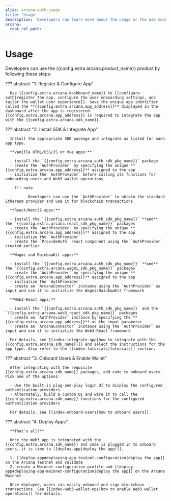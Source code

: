 ```yaml
---
alias: arcana-auth-usage
title: 'Usage'
description: 'Developers can learn more about the usage or the use model for Arcana Auth product.'
arcana:
  root_rel_path: .
---
```


# Usage

Developers can use the {{config.extra.arcana.product_name}} product by following these steps:

??? abstract "1. Register & Configure App"

      Use {{config.extra.arcana.dashboard_name}} to [[configure-auth|register the app, configure the user onboarding settings, and tailor the wallet user experience]]. Save the unique app identifier called the **{{config.extra.arcana.app_address}}** displayed in the dashboard after the app is registered. {{config.extra.arcana.app_address}} is required to integrate the app with the {{config.extra.arcana.sdk_name}}.

??? abstract "2. Install SDK & Integrate App"

      Install the appropriate SDK package and integrate as listed for each app type. 
      
      **Vanilla HTML/CSS/JS or Vue apps:**
      
      - install the `{{config.extra.arcana.auth_sdk_pkg_name}}` package
      - create the `AuthProvider` by specifying the unique **{{config.extra.arcana.app_address}}** assigned to the app 
      - initialize the `AuthProvider` before calling its functions for onboarding users and Web3 wallet operations
      
        !!! note 
        
              Developers can use the `AuthProvider` to obtain the standard Ethereum provider and use it for blockchain transactions. 
       
      **React/NextJS apps:**
      
      - install the `{{config.extra.arcana.auth_sdk_pkg_name}}` **and** the `{{config.extra.arcana.react_sdk_pkg_name}}` packages 
      - create the `AuthProvider` by specifying the unique **{{config.extra.arcana.app_address}}** assigned to the app 
      - initialize the `AuthProvider` 
      - create the `ProvideAuth` react component using the `AuthProvider` created earlier 
      
      **Wagmi and RainbowKit apps:** 
      
      - install the `{{config.extra.arcana.auth_sdk_pkg_name}}` **and** the `{{config.extra.arcana.wagmi_sdk_pkg_name}}` packages
      - create the `AuthProvider` by specifying the unique **{{config.extra.arcana.app_address}}** assigned to the app 
      - initialize the `AuthProvider`
      - create an `ArcanaConnector` instance using the `AuthProvider` as input and use it to initialize the Wagmi/RainbowKit framework

      **Web3-React apps:**
      
      - install the `{{config.extra.arcana.auth_sdk_pkg_name}}` and the `{{config.extra.arcana.web3_react_sdk_pkg_name}}` packages
      - create an `AuthProvider` instance by specifying the **{{config.extra.arcana.app_address}}** as the input parameter
      - create an `ArcanaConnector` instance using the `AuthProvider` as input and use it to initialize the Web3-React framework
              
      For details, see [[index-integrate-app|how to integrate with the {{config.extra.arcana.sdk_name}}]] and select the instructions for the app type. Also refer to the [[index-tutorials|tutorials]] section.

??? abstract "3. Onboard Users & Enable Wallet"

      After integrating with the requisite {{config.extra.arcana.sdk_name}} packages, add code to onboard users. Pick one of the options:
      
      - Use the built-in plug-and-play login UI to display the configured authentication providers
      - Alternately, build a custom UI and wire it to call the {{config.extra.arcana.sdk_name}} functions for the configured authentication providers
      
      For details, see [[index-onboard-users|how to onboard users]].

??? abstract "4. Deploy Apps"

      **That's all!**

      Once the Web3 app is integrated with the {{config.extra.arcana.sdk_name}} and code is plugged in to onboard users, it is time to [[deploy-app|deploy the app!]].
      
      1. [[deploy-app#deploying-app-testnet-configuration|deploy the app]] on the Arcana Testnet and validate
      2. create a Mainnet configuration profile and [[deploy-app#deploying-app-mainnet-configuration|deploy the app]] on the Arcana Mainnet

      Once deployed, users can easily onboard and sign blockchain transactions. See [[index-web3-wallet-ops|how to enable Web3 wallet operations]] for details.